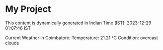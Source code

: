 # My Project

This content is dynamically generated in Indian Time (IST): 2023-12-29 01:07:46 IST


Current Weather in Coimbatore:
Temperature: 21.21 °C
Condition: overcast clouds
